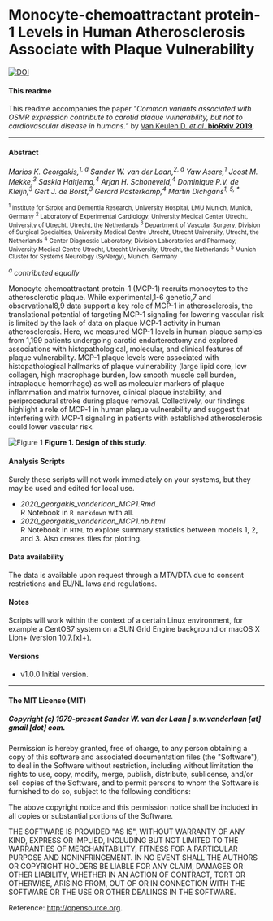 # Monocyte-chemoattractant protein-1 Levels in Human Atherosclerosis Associate with Plaque Vulnerability

[![DOI](https://zenodo.org/badge/292553561.svg)](https://zenodo.org/badge/latestdoi/292553561)

#### This readme
This readme accompanies the paper _"Common variants associated with OSMR expression contribute to carotid plaque vulnerability, but not to cardiovascular disease in humans."_ by [Van Keulen D. *et al*. **bioRxiv 2019**](https://doi.org/10.1101/576793).


--------------

#### Abstract

<em>Marios K. Georgakis,<sup>1, a</sup> Sander W. van der Laan,<sup>2, a</sup> Yaw Asare,<sup>1</sup> Joost M. Mekke,<sup>3</sup> Saskia Haitjema,<sup>4</sup> Arjan H. Schoneveld,<sup>4</sup> Dominique P.V. de Kleijn,<sup>3</sup> Gert J. de Borst,<sup>3</sup> Gerard Pasterkamp,<sup>4</sup> Martin Dichgans<sup>1, 5, *</sup></em>

<sup><sup>1</sup> Institute for Stroke and Dementia Research, University Hospital, LMU Munich, Munich, Germany
<sup>2</sup> Laboratory of Experimental Cardiology, University Medical Center Utrecht, University of Utrecht, Utrecht, the Netherlands
<sup>3</sup> Department of Vascular Surgery, Division of Surgical Specialties, University Medical Centre Utrecht, Utrecht University, Utrecht, the Netherlands
<sup>4</sup> Center Diagnostic Laboratory, Division Laboratories and Pharmacy, University Medical Centre Utrecht, Utrecht University, Utrecht, the Netherlands
<sup>5</sup> Munich Cluster for Systems Neurology (SyNergy), Munich, Germany</sup>

<em><sup>a</sup> contributed equally</em>


Monocyte chemoattractant protein-1 (MCP-1) recruits monocytes to the atherosclerotic plaque. While experimental,1-6 genetic,7 and observational8,9 data support a key role of MCP-1 in atherosclerosis, the translational potential of targeting MCP-1 signaling for lowering vascular risk is limited by the lack of data on plaque MCP-1 activity in human atherosclerosis. Here, we measured MCP-1 levels in human plaque samples from 1,199 patients undergoing carotid endarterectomy and explored associations with histopathological, molecular, and clinical features of plaque vulnerability. MCP-1 plaque levels were associated with histopathological hallmarks of plaque vulnerability (large lipid core, low collagen, high macrophage burden, low smooth muscle cell burden, intraplaque hemorrhage) as well as molecular markers of plaque inflammation and matrix turnover, clinical plaque instability, and periprocedural stroke during plaque removal. Collectively, our findings highlight a role of MCP-1 in human plaque vulnerability and suggest that interfering with MCP-1 signaling in patients with established atherosclerosis could lower vascular risk.

![Figure 1](images/Fig1.png)
**Figure 1. Design of this study.** 


#### Analysis Scripts
Surely these scripts will not work immediately on your systems, but they may be used and edited for local use.
 
- *2020_georgakis_vanderlaan_MCP1.Rmd*</br>
R Notebook in `R markdown` with all.
- *2020_georgakis_vanderlaan_MCP1.nb.html*</br>
R Notebook in `HTML` to explore summary statistics between models 1, 2, and 3. Also creates files for plotting.


#### Data availability
The data is available upon request through a MTA/DTA due to consent restrictions and EU/NL laws and regulations.


#### Notes
Scripts will work within the context of a certain Linux environment, for example a CentOS7 system on a SUN Grid Engine background or macOS X Lion+ (version 10.7.[x]+). 


#### Versions

* v1.0.0 Initial version.


--------------

#### The MIT License (MIT)
##### Copyright (c) 1979-present Sander W. van der Laan | s.w.vanderlaan [at] gmail [dot] com.

Permission is hereby granted, free of charge, to any person obtaining a copy of this software and associated documentation files (the "Software"), to deal in the Software without restriction, including without limitation the rights to use, copy, modify, merge, publish, distribute, sublicense, and/or sell copies of the Software, and to permit persons to whom the Software is furnished to do so, subject to the following conditions:   

The above copyright notice and this permission notice shall be included in all copies or substantial portions of the Software.

THE SOFTWARE IS PROVIDED "AS IS", WITHOUT WARRANTY OF ANY KIND, EXPRESS OR IMPLIED, INCLUDING BUT NOT LIMITED TO THE WARRANTIES OF MERCHANTABILITY, FITNESS FOR A PARTICULAR PURPOSE AND NONINFRINGEMENT. IN NO EVENT SHALL THE AUTHORS OR COPYRIGHT HOLDERS BE LIABLE FOR ANY CLAIM, DAMAGES OR OTHER LIABILITY, WHETHER IN AN ACTION OF CONTRACT, TORT OR OTHERWISE, ARISING FROM, OUT OF OR IN CONNECTION WITH THE SOFTWARE OR THE USE OR OTHER DEALINGS IN THE SOFTWARE.

Reference: http://opensource.org.



